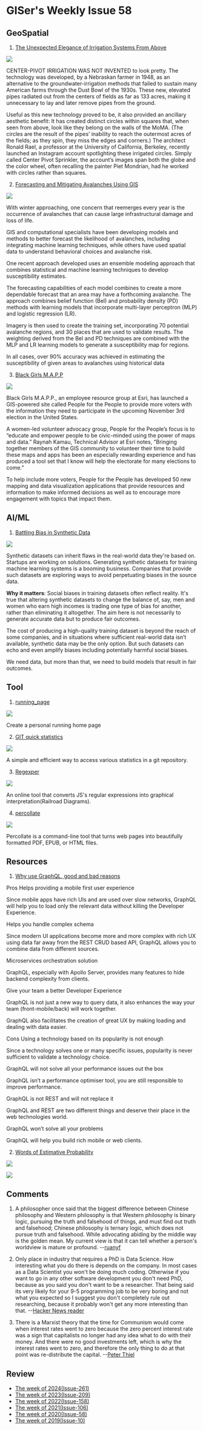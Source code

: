 # GISer's Weekly Issue 58

## GeoSpatial

1. [The Unexpected Elegance of Irrigation Systems From Above](https://www.atlasobscura.com/articles/why-do-farms-look-like-circles-from-planes)

![](https://assets.atlasobscura.com/media/W1siZiIsInVwbG9hZHMvYXNzZXRzLzg4MjY1NmFkLTJiOGMtNDJmYS1iOTJlLTQ4NWE4YTY4MDc2YTc1MzE0ZTRkZmVkMzQwMTUzYV8xNzg1ODIyODgxNV8xNjVlYzE5ZWFhX28uanBnIl0sWyJwIiwiY29udmVydCIsIiJdLFsicCIsImNvbnZlcnQiLCItcXVhbGl0eSA4MSAtYXV0by1vcmllbnQiXSxbInAiLCJ0aHVtYiIsIjEyODB4PiJdXQ/17858228815_165ec19eaa_o.jpg)

CENTER-PIVOT IRRIGATION WAS NOT INVENTED to look pretty. The technology was developed, by a Nebraskan farmer in 1948, as an alternative to the groundwater-irrigation methods that failed to sustain many American farms through the Dust Bowl of the 1930s. These new, elevated pipes radiated out from the centers of fields as far as 133 acres, making it unnecessary to lay and later remove pipes from the ground.

Useful as this new technology proved to be, it also provided an ancillary aesthetic benefit: It has created distinct circles within squares that, when seen from above, look like they belong on the walls of the MoMA. (The circles are the result of the pipes’ inability to reach the outermost acres of the fields; as they spin, they miss the edges and corners.) The architect Ronald Rael, a professor at the University of California, Berkeley, recently launched an Instagram account spotlighting these irrigated circles. Simply called Center Pivot Sprinkler, the account’s images span both the globe and the color wheel, often recalling the painter Piet Mondrian, had he worked with circles rather than squares.

2. [Forecasting and Mitigating Avalanches Using GIS](https://www.gislounge.com/forecasting-and-mitigating-avalanches-using-gis/)

![](https://i2.wp.com/www.gislounge.com/wp-content/uploads/2020/10/avalanche-2014202-nasa.jpg?w=720&ssl=1)

With winter approaching, one concern that reemerges every year is the occurrence of avalanches that can cause large infrastructural damage and loss of life.

GIS and computational specialists have been developing models and methods to better forecast the likelihood of avalanches, including integrating machine learning techniques, while others have used spatial data to understand behavioral choices and avalanche risk.

One recent approach developed uses an ensemble modeling approach that combines statistical and machine learning techniques to develop susceptibility estimates.

The forecasting capabilities of each model combines to create a more dependable forecast that an area may have a forthcoming avalanche. The approach combines belief function (Bel) and probability density (PD) methods with learning models that incorporate multi-layer perceptron (MLP) and logistic regression (LR).

Imagery is then used to create the training set, incorporating 70 potential avalanche regions, and 30 places that are used to validate results. The weighting derived from the Bel and PD techniques are combined with the MLP and LR learning models to generate a susceptibility map for regions.

In all cases, over 90% accuracy was achieved in estimating the susceptibility of given areas to avalanches using historical data

3. [Black Girls M.A.P.P](https://www.gislounge.com/black-girls-mapp-voter-information-site/)

![](https://i1.wp.com/www.gislounge.com/wp-content/uploads/2020/10/map-parents-workforce.png?w=1100&ssl=1)

Black Girls M.A.P.P., an employee resource group at Esri, has launched a GIS-powered site called People for the People to provide more voters with the information they need to participate in the upcoming November 3rd election in the United States.

A women-led volunteer advocacy group, People for the People’s focus is to “educate and empower people to be civic-minded using the power of maps and data.” Raynah Kamau, Technical Advisor at Esri notes, “Bringing together members of the GIS community to volunteer their time to build these maps and apps has been an especially rewarding experience and has produced a tool set that I know will help the electorate for many elections to come.”

To help include more voters, People for the People has developed 50 new mapping and data visualization applications that provide resources and information to make informed decisions as well as to encourage more engagement with topics that impact them.

## AI/ML

1. [Battling Bias in Synthetic Data](https://blog.deeplearning.ai/blog/the-batch-ai-researchers-under-fire-rl-agents-in-danger-bias-in-synthetic-data-one-neuron-to-rule-them-all)

![](<https://blog.deeplearning.ai/hubfs/ezgif.com-resize%20(20).gif>)

Synthetic datasets can inherit flaws in the real-world data they're based on. Startups are working on solutions. Generating synthetic datasets for training machine learning systems is a booming business. Companies that provide such datasets are exploring ways to avoid perpetuating biases in the source data.

**Why it matters**: Social biases in training datasets often reflect reality. It's true that altering synthetic datasets to change the balance of, say, men and women who earn high incomes is trading one type of bias for another, rather than eliminating it altogether. The aim here is not necessarily to generate accurate data but to produce fair outcomes.

The cost of producing a high-quality training dataset is beyond the reach of some companies, and in situations where sufficient real-world data isn’t available, synthetic data may be the only option. But such datasets can echo and even amplify biases including potentially harmful social biases.

We need data, but more than that, we need to build models that result in fair outcomes.

## Tool

1. [running_page](https://github.com/yihong0618/running_page)

![](https://camo.githubusercontent.com/2ca7d3931048d1b1107d03cccae1b0106428b3c0/68747470733a2f2f7777772e77616e67626173652e636f6d2f626c6f67696d672f61737365742f3230323031302f6267323032303130323730382e6a7067)

Create a personal running home page

2. [GIT quick statistics](https://github.com/arzzen/git-quick-stats)

![](https://user-images.githubusercontent.com/8818630/58364013-61e53800-7e7b-11e9-87f9-790d6744fbd5.png)

A simple and efficient way to access various statistics in a git repository.

3. [Regexper](https://regexper.com)

![](https://www.wangbase.com/blogimg/asset/201909/bg2019091704.jpg)

An online tool that converts JS's regular expressions into graphical interpretation(Railroad Diagrams).

4. [percollate](https://github.com/danburzo/percollatev)

![](https://raw.githubusercontent.com/danburzo/percollate/master/.github/dimensions-of-colour.png)

Percollate is a command-line tool that turns web pages into beautifully formatted PDF, EPUB, or HTML files.

## Resources

1. [Why use GraphQL, good and bad reasons]()

Pros
Helps providing a mobile first user experience

Since mobile apps have rich UIs and are used over slow networks, GraphQL will help you to load only the relevant data without killing the Developer Experience.

Helps you handle complex schema

Since modern UI applications become more and more complex with rich UX using data far away from the REST CRUD based API, GraphQL allows you to combine data from different sources.

Microservices orchestration solution

GraphQL, especially with Apollo Server, provides many features to hide backend complexity from clients.

Give your team a better Developer Experience

GraphQL is not just a new way to query data, it also enhances the way your team (front-mobile/back) will work together.

GraphQL also facilitates the creation of great UX by making loading and dealing with data easier.

Cons
Using a technology based on its popularity is not enough

Since a technology solves one or many specific issues, popularity is never sufficient to validate a technology choice.

GraphQL will not solve all your performance issues out the box

GraphQL isn’t a performance optimiser tool, you are still responsible to improve performance.

GraphQL is not REST and will not replace it

GraphQL and REST are two different things and deserve their place in the web technologies world.

GraphQL won’t solve all your problems

GraphQL will help you build rich mobile or web clients.

2. [Words of Estimative Probability](https://www.cia.gov/library/center-for-the-study-of-intelligence/csi-publications/books-and-monographs/sherman-kent-and-the-board-of-national-estimates-collected-essays/6words.html)

![](http://image.sciencenet.cn/album/201805/13/114711f1foy7rpsy1000qq.png)

![](http://image.sciencenet.cn/album/201805/13/115012akq9r9rqjr2q8cs9.png)

## Comments

1. A philosopher once said that the biggest difference between Chinese philosophy and Western philosophy is that Western philosophy is binary logic, pursuing the truth and falsehood of things, and must find out truth and falsehood; Chinese philosophy is ternary logic, which does not pursue truth and falsehood. While advocating abiding by the middle way is the golden mean. My current view is that it can tell whether a person's worldview is mature or profound.
   --[ruanyf](https://github.com/ruanyf/weekly/blob/master/docs/issue-131.md)

2. Only place in industry that requires a PhD is Data Science. How interesting what you do there is depends on the company. In most cases as a Data Scientist you won't be doing much coding. Otherwise if you want to go in any other software development you don't need PhD, because as you said you don't want to be a researcher. That being said its very likely for your 9-5 programming job to be very boring and not what you expected so I suggest you don't completely rule out researching, because it probably won't get any more interesting than that.
   --[Hacker News reader](https://news.ycombinator.com/item?id=21113635)

3. There is a Marxist theory that the time for Communism would come when interest rates went to zero because the zero percent interest rate was a sign that capitalists no longer had any idea what to do with their money. And there were no good investments left, which is why the interest rates went to zero, and therefore the only thing to do at that point was re-distribute the capital.
   --[Peter Thiel](https://www.perell.com/blog/Peter-Thiel-Interviewhttps://www.perell.com/blog/Peter-Thiel-Interview)

## Review

- [The week of 2024(Issue-261)](../2024/issue-261.md)
- [The week of 2023(Issue-209)](../2023/issue-209.md)
- [The week of 2022(Issue-158)](../2022/issue-158.md)
- [The week of 2021(Issue-106)](../2021/issue-106.md)
- [The week of 2020(Issue-58)](../2020/issue-58.md)
- [The week of 2019(Issue-10)](../2019/issue-10.md)
